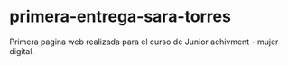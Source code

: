 # primera-entrega-sara-torres
Primera pagina web realizada para el curso de Junior achivment - mujer digital.
